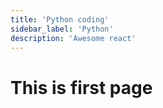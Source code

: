 ```yaml
---
title: 'Python coding'
sidebar_label: 'Python'
description: 'Awesome react'
---
```


# This is first page